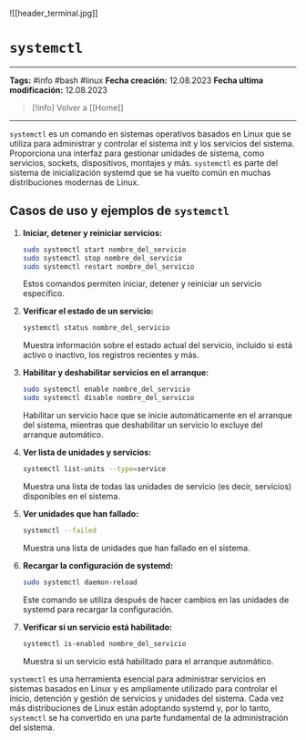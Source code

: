 ![[header_terminal.jpg]]
#  `systemctl`

---
**Tags:** #info #bash #linux 
**Fecha creación:** 12.08.2023
**Fecha ultima modificación:** 12.08.2023

> [!info] Volver a [[Home]] 

---

`systemctl` es un comando en sistemas operativos basados en Linux que se utiliza para administrar y controlar el sistema init y los servicios del sistema. Proporciona una interfaz para gestionar unidades de sistema, como servicios, sockets, dispositivos, montajes y más. `systemctl` es parte del sistema de inicialización systemd que se ha vuelto común en muchas distribuciones modernas de Linux.

## Casos de uso y ejemplos de `systemctl`

1. **Iniciar, detener y reiniciar servicios:**

   ```bash
   sudo systemctl start nombre_del_servicio
   sudo systemctl stop nombre_del_servicio
   sudo systemctl restart nombre_del_servicio
   ```

   Estos comandos permiten iniciar, detener y reiniciar un servicio específico.

2. **Verificar el estado de un servicio:**

   ```bash
   systemctl status nombre_del_servicio
   ```

   Muestra información sobre el estado actual del servicio, incluido si está activo o inactivo, los registros recientes y más.

3. **Habilitar y deshabilitar servicios en el arranque:**

   ```bash
   sudo systemctl enable nombre_del_servicio
   sudo systemctl disable nombre_del_servicio
   ```

   Habilitar un servicio hace que se inicie automáticamente en el arranque del sistema, mientras que deshabilitar un servicio lo excluye del arranque automático.

4. **Ver lista de unidades y servicios:**

   ```bash
   systemctl list-units --type=service
   ```

   Muestra una lista de todas las unidades de servicio (es decir, servicios) disponibles en el sistema.

5. **Ver unidades que han fallado:**

   ```bash
   systemctl --failed
   ```

   Muestra una lista de unidades que han fallado en el sistema.

6. **Recargar la configuración de systemd:**

   ```bash
   sudo systemctl daemon-reload
   ```

   Este comando se utiliza después de hacer cambios en las unidades de systemd para recargar la configuración.

7. **Verificar si un servicio está habilitado:**

   ```bash
   systemctl is-enabled nombre_del_servicio
   ```

   Muestra si un servicio está habilitado para el arranque automático.

`systemctl` es una herramienta esencial para administrar servicios en sistemas basados en Linux y es ampliamente utilizado para controlar el inicio, detención y gestión de servicios y unidades del sistema. Cada vez más distribuciones de Linux están adoptando systemd y, por lo tanto, `systemctl` se ha convertido en una parte fundamental de la administración del sistema.